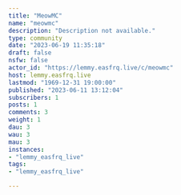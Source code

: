 ```yaml
---
title: "MeowMC" 
name: "meowmc"
description: "Description not available."
type: community
date: "2023-06-19 11:35:18"
draft: false
nsfw: false
actor_id: "https://lemmy.easfrq.live/c/meowmc"
host: lemmy.easfrq.live
lastmod: "1969-12-31 19:00:00"
published: "2023-06-11 13:12:04"
subscribers: 1
posts: 1
comments: 3
weight: 1
dau: 3
wau: 3
mau: 3
instances:
- "lemmy_easfrq_live"
tags: 
- "lemmy_easfrq_live"

---
```


